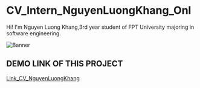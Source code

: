 # CV_Intern_NguyenLuongKhang_Onl
Hi! I'm Nguyen Luong Khang,3rd year student of FPT University majoring in software engineering.

![Banner](./assets/banner/share-banner.jpg)

## DEMO LINK OF THIS PROJECT
[Link_CV_NguyenLuongKhang](https://khangnekk.github.io/CV_NguyenLuongKhang/)